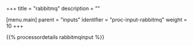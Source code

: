 +++
title = "rabbitmq"
description = ""

[menu.main]
parent = "inputs"
identifier = "proc-input-rabbitmq"
weight = 10
+++

{{% processordetails rabbitmqinput %}}